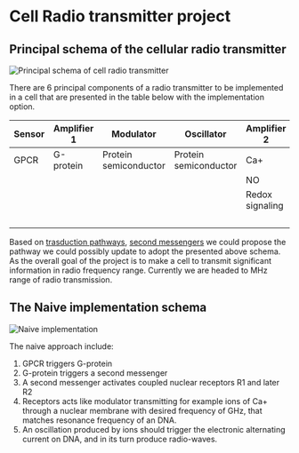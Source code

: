 # Cell Radio transmitter project

## Principal schema of the cellular radio transmitter

![Principal schema of cell radio transmitter](HL_cell_radio_transmitter.png)

There are 6 principal components of a radio transmitter to be implemented in a cell that are presented in the table below with the implementation option.

|Sensor |Amplifier 1|Modulator |Oscillator |Amplifier 2|Antenna |
|--     |--         |--        |--         |--         |--      |
|GPCR   |G-protein   |Protein semiconductor |Protein semiconductor |Ca+ |DNA |
| | | | |NO| |
| | | | |Redox signaling | |
| | | | | |Ferritin |

Based on [trasduction pathways](https://en.wikipedia.org/wiki/Signal_transduction), [second messengers](https://en.wikipedia.org/wiki/Second_messenger_system) we could propose the pathway we could possibly update to adopt the presented above schema. As the overall goal of the project is to make a cell to transmit significant information in radio frequency range. Currently we are headed to MHz range of radio transmission.

## The Naive implementation schema

![Naive implementation](HLD_naive_GPCR.png)

The naive approach include: 

1. GPCR triggers G-protein
1. G-protein triggers a second messenger
1. A second messenger activates coupled nuclear receptors R1 and later R2
1. Receptors acts like modulator transmitting for example ions of Ca+ through a nuclear membrane with desired frequency of GHz, that matches resonance frequency of an DNA. 
1. An oscillation produced by ions should trigger the electronic alternating current on DNA, and in its turn produce radio-waves.
